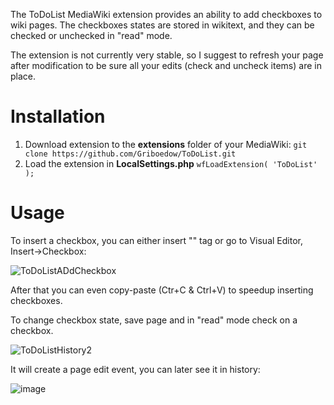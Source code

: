 The ToDoList MediaWiki extension provides an ability to add checkboxes to wiki pages. The checkboxes states are stored in wikitext, and they can be checked or unchecked in "read" mode.

The extension is not currently very stable, so I suggest to refresh your page after modification to be sure all your edits (check and uncheck items) are in place.

# Installation
1. Download extension to the **extensions** folder of your MediaWiki: ```git clone https://github.com/Griboedow/ToDoList.git```
2. Load the extension in **LocalSettings.php** ```wfLoadExtension( 'ToDoList' );```

# Usage 
To insert a checkbox, you can either insert "<todo/>" tag or go to Visual Editor, Insert->Checkbox:

![ToDoListADdCheckbox](https://github.com/user-attachments/assets/1d3e7a79-10d8-42c1-a723-aa2f656d5741)

After that you can even copy-paste (Ctr+C & Ctrl+V) to speedup inserting checkboxes. 

To change checkbox state, save page and in "read" mode check on a checkbox.

![ToDoListHistory2](https://github.com/user-attachments/assets/c0cd2a7b-c174-45d1-879d-7a77fd88e1a0)

It will create a page edit event, you can later see it in history:

![image](https://github.com/user-attachments/assets/158baf4f-ef73-4948-a9b0-c6dcb301c5d4)


